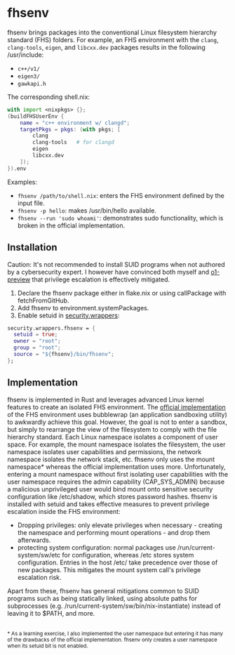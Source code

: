 # fhsenv

fhsenv brings packages into the conventional Linux filesystem hierarchy standard (FHS) folders. For example, an FHS environment with the `clang`, `clang-tools`, `eigen`, and `libcxx.dev` packages results in the following /usr/include:
- `c++/v1/`
- `eigen3/`
- `gawkapi.h`

The corresponding shell.nix:
``` nix
with import <nixpkgs> {};
(buildFHSUserEnv {
    name = "c++ environment w/ clangd";
    targetPkgs = pkgs: (with pkgs; [
        clang
        clang-tools   # for clangd
        eigen
        libcxx.dev
    ]);
}).env
```

Examples:
- `fhsenv /path/to/shell.nix`: enters the FHS environment defined by the input file.
- `fhsenv -p hello`: makes /usr/bin/hello available.
- `fhsenv --run 'sudo whoami'`: demonstrates sudo functionality, which is broken in the official implementation.

## Installation
Caution: It's not recommended to install SUID programs when not authored by a cybersecurity expert. I however have convinced both myself and [o1-preview](https://chatgpt.com/share/67393c45-24a4-8010-a94c-4813d0f08488) that privilege escalation is effectively mitigated.

1) Declare the fhsenv package either in flake.nix or using callPackage with fetchFromGitHub.
2) Add fhsenv to environment.systemPackages.
3) Enable setuid in [security.wrappers](https://github.com/NixOS/nixpkgs/blob/dc460ec76cbff0e66e269457d7b728432263166c/nixos/modules/security/wrappers/default.nix#L175-L202):
``` nix
security.wrappers.fhsenv = {
  setuid = true;
  owner = "root";
  group = "root";
  source = "${fhsenv}/bin/fhsenv";
};
```

## Implementation

fhsenv is implemented in Rust and leverages advanced Linux kernel features to create an isolated FHS environment. The [official implementation](https://ryantm.github.io/nixpkgs/builders/special/fhs-environments/) of the FHS environment uses bubblewrap (an application sandboxing utility) to awkwardly achieve this goal. However, the goal is not to enter a sandbox, but simply to rearrange the view of the filesystem to comply with the file hierarchy standard. Each Linux namespace isolates a component of user space. For example, the mount namespace isolates the filesystem, the user namespace isolates user capabilities and permissions, the network namespace isolates the network stack, etc. fhsenv only uses the mount namespace\* whereas the official implementation uses more. Unfortunately, entering a mount namespace without first isolating user capabilities with the user namespace requires the admin capability (CAP_SYS_ADMIN) because a malicious unprivileged user would bind mount onto sensitive security configuration like /etc/shadow, which stores password hashes. fhsenv is installed with setuid and takes effective measures to prevent privilege escalation inside the FHS environment:
- Dropping privileges: only elevate privileges when necessary - creating the namespace and performing mount operations - and drop them afterwards.
- protecting system configuration: normal packages use /run/current-system/sw/etc for configuration, whereas /etc stores system configuration. Entries in the host /etc/ take precedence over those of new packages. This mitigates the mount system call's privilege escalation risk.

Apart from these, fhsenv has general mitigations common to SUID programs such as being statically linked, using absolute paths for subprocesses (e.g. /run/current-system/sw/bin/nix-instantiate) instead of leaving it to $PATH, and more.

<br />
<small>* As a learning exercise, I also implemented the user namespace but entering it has many of the drawbacks of the official implementation. fhsenv only creates a user namespace when its setuid bit is not enabled.</small>